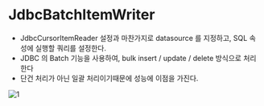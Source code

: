 # JdbcBatchItemWriter

- JdbcCursorItemReader 설정과 마찬가지로 datasource 를 지정하고, SQL 속성에 실행할 쿼리를 설정한다.
- JDBC 의 Batch 기능을 사용하여, bulk insert / update / delete 방식으로 처리한다
- 단건 처리가 아닌 일괄 처리이기때문에 성능에 이점을 가진다.

![1](https://github.com/gilyeon00/TIL/assets/52391627/c7268ebc-b20c-4432-9332-67c39f699edb)
